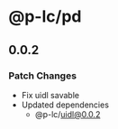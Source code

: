 # @p-lc/pd

## 0.0.2

### Patch Changes

- Fix uidl savable
- Updated dependencies
  - @p-lc/uidl@0.0.2
